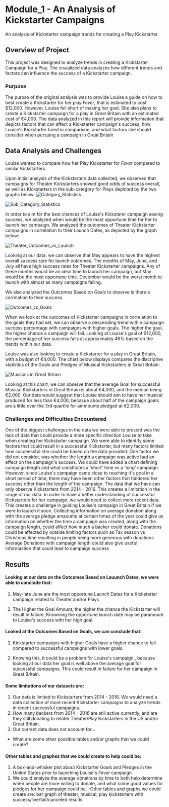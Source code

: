 # Module_1 - An Analysis of Kickstarter Campaigns
An analysis of Kickstarter campaign trends for creating a Play Kickstarter.

## Overview of Project
This project was designed to analyze trends in creating a Kickstarter Campaign for a Play. The visualized data analyzes how different trends and factors can influence the success of a Kickstarter campaign. 

### Purpose
The purose of the original analysis was to provide Louise a guide on how to best create a Kickstarter for her play _Fever_, that is estimated to cost $12,000. However, Louise fell short of making her goal. She also plans to create a Kickstarter campaign for a play in Great Britain with an estimated cost of €4,000. The data analyzed in this report will provide information that depicts factors that can affect a Kickstarter campaign's success, how Louise's Kickstarter fared in comparison, and what factors she should consider when pursuing a campaign in Great Britain

## Data Analysis and Challenges
Louise wanted to compare how her Play Kickstarter for _Fever_ compared to similar Kickstarters. 

Upon initial analysis of the Kickstarters data collected, we observed that campaigns for Theater Kickstarters showed good odds of success overall, as well as Kickstarters in the sub-category for Plays depicted by the two graphs below:
![Category_Statistics](https://user-images.githubusercontent.com/84881187/121796085-660c5b80-cbe4-11eb-94fd-c44f70c56ee1.png)

![Sub_Category_Statistics](https://user-images.githubusercontent.com/84881187/121794602-a3b6b780-cbd7-11eb-8e4a-e0ca2f354c6d.png)

In order to aim for the best chances of Louise's Kickstarer campaign seeing success, we analyzed when would be the most opportune time for her to launch her campaign. We analyzed the outcomes of Theater Kickstarter campaigns in correlation to their Launch Dates, as depicted by the graph below:

![Theater_Outcomes_vs_Launch](https://user-images.githubusercontent.com/84881187/121792909-6f87ca80-cbc8-11eb-8021-5388f5eb52da.png)

Looking at our data, we can observe that May appears to have the highest overall success rare for launch outcomes.
The months of May, June, and July all have high success rates for Theater Kickstarter campaigns. Any of these months would be an ideal time to launch her campaign, but May would be the most opportune time. December would be the worst month to launch with almost as many campaigns failing. 

We also analyzed the Outcomes Based on Goals to observe is there a correlation to their success.

![Outcomes_vs_Goals](https://user-images.githubusercontent.com/84881187/121792910-7282bb00-cbc8-11eb-9c3e-527593a34696.png)

When we look at the outcomes of Kickstarter campaigns in correlation to the goals they had set, we can observe a descending trend within campaign success percentage with campaigns with higher goals. The higher the goal, the higher chance a campaign will fail. Looking at Louise's goal of $12,000, the percentage of her success falls at approximatey 46% based on the trends within our data. 

Louise was also looking to create a Kickstarter for a play in Great Britain, with a budget of €4,000. The chart below displays compares the discriptive statistics of the Goals and Pledges of Musical Kickstarters in Great Britain: 

![Musicals in Great Britain](https://user-images.githubusercontent.com/84881187/121795104-7966f900-cbdb-11eb-83c4-f2eb95cb045c.png)

Looking at this chart, we can observe that the average Goal for successful Musical Kickstarters in Great Britain is about €4,000, and the median being €2,000. Our data would suggest that Louise should aim to have her musical produced for less than €4,000, becasue about half of the campaign goals are a little over the 3rd quartile for ammounts pledged at €2,000.


### Challenges and Difficulties Encountered

One of the biggest challenges in the data we were able to present was the lack of data that could provide a more specific direction Louise to take when creating her Kickstarter campaign. We were able to identify some factors that could result in a successful Kickstarter, but many factors limited how succeessful she could be based on the data provided. One factor we did not consider, was whether the length a campaign was active had an effect on the campaign's success. We could have added a chart defining campaign length and what constitutes a 'short' time vs a 'long' campaign. However, since Louise's campaign came close to reaching it's goal in a short period of time, there may have been other factors that hindered her success other than the length of the campaign. The data that we have can only observe Kickstarters from 2014 - 2016. This creates a limitation in the range of our data. In order to have a better understanding of successful Kickstarters for her campaign, we would need to collect more recent data. This creates a challenge in guiding Louise's campaign in Great Britain if we were to launch it soon. Collecting  information on average donation along with the average pledge amaounts at certain times of the year could give us information on whether the time a campaign was created, along with the campaign length, could affect how much a backer could donate. Donations could be affected by outside limiting factors such as Tax season vs Christmas time resulting in people being more generous with donations. Average Donations with campaign length could also give useful informastion that could lead to campaign success

## Results


#### Looking at our data on the Outcomes Based on Lauunch Dates, we were able to conclude that:

1. May-late June are the most opportune Launch Dates for a Kickstarter campaign related to Theater and/or Plays

2. The Higher the Goal Amount, the higher the chance the Kickstarter will result in failure,
 Knowning the opportune launch date may be paramount to Louise's success with her high goal.


#### Looked at the Outcomes Based on Goals, we can conclude that:
1. Kickstarter campaigns with higher Goals have a higher chance to fail compared to successful campaigns with lower goals.

2. Knowing this, it could be a problem for Louise's campaign., because looking at our data her goal is well above the average goal for successful campaigns. This could result in failure for her campaign in Great Britain.


#### Some limitations of our datasets are:

1. Our data is limited to Kickstarters from 2014 - 2016. We would need a data collection of more recent Kickstarter campaigns to analyze trends in recent successful campaigns.
2. How many backers from 2014 - 2016 are still active currently, and are they still donating to relater Theater/Play Kickstarters in the US and/or Great Britain.
3. Our current data does not account for...

- What are some other possible tables and/or graphs that we could create?


#### Other tables and graphes that we could create to help could be:
1. A box-and-whisker plot about Kickstarter Goals and Pledges in the United States prior to launching Louise's _Fever_ campaign
2. We could analyze the average donations by time to both help determine when people are more willing to donate, and what some good values for pledges for her campaign could be.
-Other tables and graphs we could create are: bar graph of theater, musical, play kickstarters with success/live/fail/canceled results



